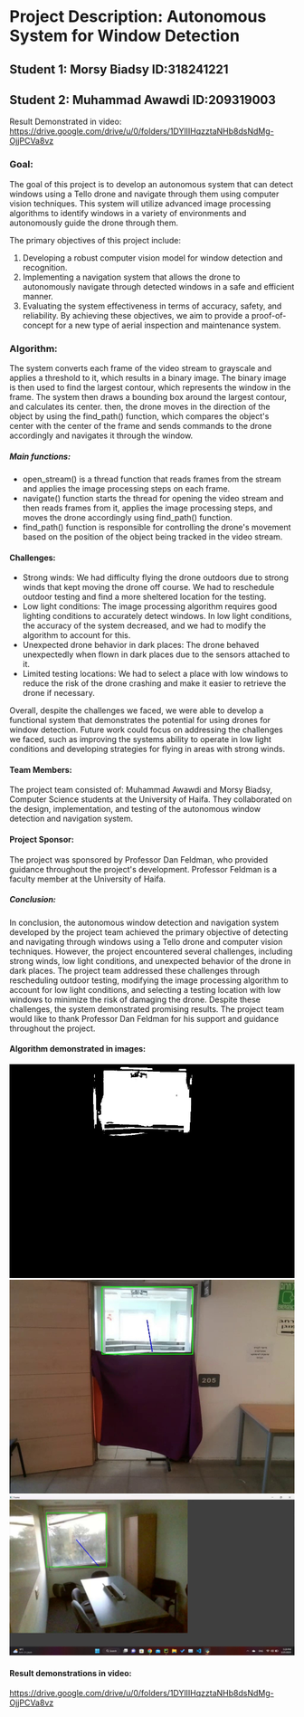 # Project Description: Autonomous System for Window Detection
## Student 1: Morsy Biadsy     ID:318241221
## Student 2: Muhammad Awawdi  ID:209319003
Result Demonstrated in video: https://drive.google.com/drive/u/0/folders/1DYlIIHqzztaNHb8dsNdMg-OjjPCVa8vz

### Goal:
The goal of this project is to develop an autonomous system that can detect windows using a Tello drone and navigate through them using computer vision techniques. This system will utilize advanced image processing algorithms to identify windows in a variety of environments and autonomously guide the drone through them.

The primary objectives of this project include:

1. Developing a robust computer vision model for window detection and recognition.
2. Implementing a navigation system that allows the drone to autonomously navigate through detected windows in a safe and efficient manner.
3. Evaluating the system effectiveness in terms of accuracy, safety, and reliability. By achieving these objectives, we aim to provide a proof-of-concept for a new type of aerial inspection and maintenance system.

### Algorithm:
The system converts each frame of the video stream to grayscale and applies a threshold to it, which results in a binary image. The binary image is then used to find the largest contour, which represents the window in the frame. The system then draws a bounding box around the largest contour, and calculates its center.
then, the drone moves in the direction of the object by using the find_path() function, which compares the object's center with the center of the frame and sends commands to the drone accordingly and navigates it through the window.

##### Main functions:

- open_stream() is a thread function that reads frames from the stream and applies the image processing steps on each frame.
- navigate() function starts the thread for opening the video stream and then reads frames from it, applies the image processing steps, and moves the drone accordingly using find_path() function.
- find_path() function is responsible for controlling the drone's movement based on the position of the object being tracked in the video stream.

#### Challenges:

- Strong winds: We had difficulty flying the drone outdoors due to strong winds that kept moving the drone off course. We had to reschedule outdoor testing and find a more sheltered location for the testing.
- Low light conditions: The image processing algorithm requires good lighting conditions to accurately detect windows. In low light conditions, the accuracy of the system decreased, and we had to modify the algorithm to account for this.
- Unexpected drone behavior in dark places: The drone behaved unexpectedly when flown in dark places due to the sensors attached to it.
- Limited testing locations: We had to select a place with low windows to reduce the risk of the drone crashing and make it easier to retrieve the drone if necessary.

Overall, despite the challenges we faced, we were able to develop a functional system that demonstrates the potential for using drones for window detection. Future work could focus on addressing the challenges we faced, such as improving the systems ability to operate in low light conditions and developing strategies for flying in areas with strong winds.

#### Team Members:
The project team consisted of:
Muhammad Awawdi and Morsy Biadsy, Computer Science students at the University of Haifa. They collaborated on the design, implementation, and testing of the autonomous window detection and navigation system.

#### Project Sponsor:
The project was sponsored by Professor Dan Feldman, who provided guidance throughout the project's development. Professor Feldman is a faculty member at the University of Haifa.

##### Conclusion:
In conclusion, the autonomous window detection and navigation system developed by the project team achieved the primary objective of detecting and navigating through windows using a Tello drone and computer vision techniques. However, the project encountered several challenges, including strong winds, low light conditions, and unexpected behavior of the drone in dark places. The project team addressed these challenges through rescheduling outdoor testing, modifying the image processing algorithm to account for low light conditions, and selecting a testing location with low windows to minimize the risk of damaging the drone. Despite these challenges, the system demonstrated promising results.
The project team would like to thank Professor Dan Feldman for his support and guidance throughout the project.

#### Algorithm demonstrated in images:
![Binary](https://github.com/MorsyB/Window-Detection/blob/main/pic1.jpg)
![Drone's POV](https://github.com/MorsyB/Window-Detection/blob/main/pic2.jpg)
![Window Detected](https://github.com/MorsyB/Window-Detection/blob/main/pic3.jpg)

#### Result demonstrations in video:
https://drive.google.com/drive/u/0/folders/1DYlIIHqzztaNHb8dsNdMg-OjjPCVa8vz
